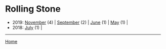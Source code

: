 # Rolling Stone

  * 2019: 
      [November](./rolling-stone-2019-11.md) (4) | 
      [September](./rolling-stone-2019-09.md) (2) | 
      [June](./rolling-stone-2019-06.md) (1) | 
      [May](./rolling-stone-2019-05.md) (1) | 
  * 2018: 
      [July](./rolling-stone-2018-07.md) (1) | 

----

[Home](../)
